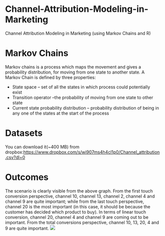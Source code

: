 # Channel-Attribution-Modeling-in-Marketing
Channel Attribution Modeling in Marketing (using Markov Chains and R)
# Markov Chains
Markov chains is a process which maps the movement and gives a probability distribution, for moving from one state to another state. A Markov Chain is defined by three properties:

- State space – set of all the states in which process could potentially exist
- Transition operator –the probability of moving from one state to other state
- Current state probability distribution – probability distribution of being in any one of the states at the start of the process

# Datasets
You can download it(~400 MB) from dropbox:https://www.dropbox.com/s/wi907ms4h4cl1p0/Channel_attribution.csv?dl=0

# Outcomes
The scenario is clearly visible from the above graph. From the first touch conversion perspective, channel 10, channel 13, channel 2, channel 4 and channel 9 are quite important; while from the last touch perspective, channel 20 is the most important (in this case, it should be because the customer has decided which product to buy). In terms of linear touch conversion, channel 20, channel 4 and channel 9 are coming out to be important. From the total conversions perspective, channel 10, 13, 20, 4 and 9 are quite important.
![](https://s3-ap-south-1.amazonaws.com/av-blog-media/wp-content/uploads/2018/01/Total-Conversions2.png)
